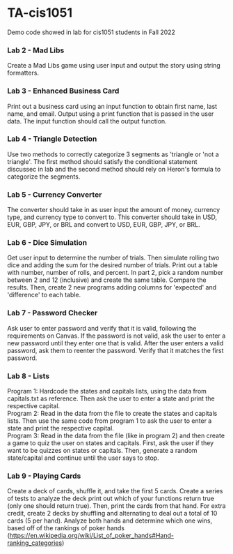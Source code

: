 # TA-cis1051
Demo code showed in lab for cis1051 students in Fall 2022

### Lab 2 - Mad Libs
Create a Mad Libs game using user input and output the story using string formatters.

### Lab 3 - Enhanced Business Card
Print out a business card using an input function to obtain first name, last name, and email. Output using a print function that is passed in the user data. The input function should call the output function.

### Lab 4 - Triangle Detection
Use two methods to correctly categorize 3 segments as 'triangle or 'not a triangle'. The first method should satisfy the conditional statement discussec in lab and the second method should rely on Heron's formula to categorize the segments.

### Lab 5 - Currency Converter
The converter should take in as user input the amount of money, currency type, and currency type to convert to. This converter should take in USD, EUR, GBP, JPY, or BRL and convert to USD, EUR, GBP, JPY, or BRL.

### Lab 6 - Dice Simulation
Get user input to determine the number of trials. Then simulate rolling two dice and adding the sum for the desired number of trials. Print out a table with number, number of rolls, and percent. In part 2, pick a random number between 2 and 12 (inclusive) and create the same table. Compare the results. Then, create 2 new programs adding columns for 'expected' and 'difference' to each table.

### Lab 7 - Password Checker
Ask user to enter password and verify that it is valid, following the requirements on Canvas. If the password is not valid, ask the user to enter a new password until they enter one that is valid. After the user enters a valid password, ask them to reenter the password. Verify that it matches the first password.

### Lab 8 - Lists
Program 1: Hardcode the states and capitals lists, using the data from capitals.txt as reference. Then ask the user to enter a state and print the respective capital.<br />
Program 2: Read in the data from the file to create the states and capitals lists. Then use the same code from program 1 to ask the user to enter a state and print the respective capital.<br />
Program 3: Read in the data from the file (like in program 2) and then create a game to quiz the user on states and capitals. First, ask the user if they want to be quizzes on states or capitals. Then, generate a random state/capital and continue until the user says to stop.

### Lab 9 - Playing Cards
Create a deck of cards, shuffle it, and take the first 5 cards. Create a series of tests to analyze the deck print out which of your functions return true (only one should return true). Then, print the cards from that hand. For extra credit, create 2 decks by shuffling and alternating to deal out a total of 10 cards (5 per hand). Analyze both hands and determine which one wins, based off of the rankings of poker hands (https://en.wikipedia.org/wiki/List_of_poker_hands#Hand-ranking_categories)

